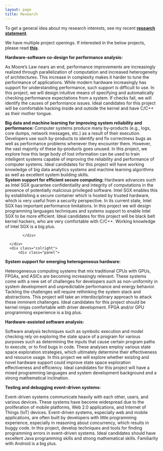 ```yaml
---
layout: page
title: Research
---
```


<p class="message">
To get a general idea about my research interests, see my recent <a href="{{ site.baseurl }}public/research-statement.pdf"><b>research statement</b></a>.<br>

We have multiple project openings. If interested in the below projects, please read <a href="{{ site.baseurl }}work-with-me"><b>this</b></a>.
  
</p>

 <div class="row">
      <div class="colleft">
          <div class="panel">
            <b> Hardware-software co-design for performance analysis: </b>

  As Moore’s Law nears an end, performance improvements are increasingly realized through parallelization of computation and increased heterogeneity of architectures. This increase in complexity makes it harder to tune the performance of applications. While modern hardware increasingly has support for understanding performance, such support is difficult to use. In this project, we will design intuitive means of specifying and automatically checking performance expectations from a system. If checks fail, we will identify the causes of performance issues. Ideal candidates for this project will be comfortable hacking inside and outside the kernel and have C/C++ as their mother tongue.
  <br>
          </div>
      </div>
      <div class="colright">
          <div class="panel">
            <b> Big data and machine learning for improving system reliability and performance: </b>
  Computer systems produce many by-products (e.g., logs, core dumps, network messages, etc.) as a result of their execution. Developers use such by-products to identify and fix correctness bugs as well as performance problems whenever they encounter them. However, the vast majority of these by-products goes unused. In this project, we explore how this large body of lost information can be used to train intelligent systems capable of improving the  reliability and performance of computer systems. Ideal candidates for this project will have working knowledge of big data analytics systems and machine learning algorithms as well as excellent system building skills.
          </div>
      </div>
      <div class="colleft">
          <div class="panel">
            <b> System support for efficient secure computing: </b>
 Hardware advances such as Intel SGX guarantee confidentiality and  integrity of computations in the presence of potentially malicious privileged software. Intel SGX enables this by establishing a secure container which is hosted by trusted hardware, which is very useful from a security perspective. In its current state, Intel SGX has important performance limitations. In this project we will design programming languages techniques and systems support to enable Intel SGX to be more efficient. Ideal candidates for this project will be black belt kernel hackers, who are very comfortable with C/C++. Working knowledge of Intel SGX is a big plus.

            </div>
  
      </div>
      <div class="colright">
          <div class="panel">
  <b> System support for emerging heterogeneous hardware:</b>

Heterogeneous computing systems that mix traditional CPUs with GPUs, FPGAs, and ASICs are becoming increasingly relevant. These systems come with a new set of challenges for developers such as non-uniformity in system development and unpredictable performance and energy behavior. Tackling the challenges will require rethinking the system stack and abstractions. This project will take an interdisciplinary approach to attack these imminent challenges. Ideal candidates for this project should be kernel ninjas comfortable with driver development. FPGA and/or GPU programming experience is a big plus.
  
  </div>
      </div>
      <div class="colleft">
          <div class="panel">
<b> Hardware-assisted software analysis: </b>

Software analysis techniques such as symbolic execution and model checking rely on exploring the state space of a program for various purposes such as determining the inputs that cause certain program paths to execute, or to find bugs in code. These analyses employ various state space exploration strategies, which ultimately determine their effectiveness and resource usage. In this project we will explore whether existing and novel hardware support could improve state space exploration effectiveness and efficiency. Ideal candidates for this project will have a mixed programming languages and system development background and a strong mathematical inclination.   
  
  </div>
      </div>
      <div class="colright">
          <div class="panel">
<b> Testing and debugging event-driven systems: </b>

Event-driven systems communicate  heavily with each other, users, and various devices. These systems have become widespread due to the proliferation of mobile platforms, Web 2.0 applications, and Internet of Things (IoT) devices. Event-driven systems, especially web and mobile applications, are often built by developers with little programming experience, especially in reasoning about concurrency, which results in buggy code. In this project, develop techniques and tools for finding programming errors in event-driven systems. Ideal candidates should have excellent Java programming skills and strong mathematical skills. Familiarity with Android is a big plus.
  
  </div>
      </div>
  </div>